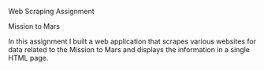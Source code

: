 Web Scraping Assignment 

Mission to Mars  

In this assignment I built a web application that scrapes various websites for data related to the Mission to Mars and displays 
the information in a single HTML page.
